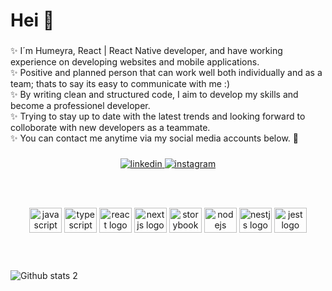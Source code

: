 
<h1 align="left">Hei 👋</h1>

###

<p align="left">✨ I´m Humeyra, React | React Native developer, and have working experience on developing websites and mobile applications.<br>
✨ Positive and planned person that can work well both individually and as a team; thats to say its easy to communicate with me :)<br>
✨ By writing clean and structured code, I aim to develop my skills and become a professionel developer.<br> 
✨ Trying to stay up to date with the latest trends and looking forward to colloborate with new developers as a teammate.<br>
✨ You can contact me anytime via my social media accounts below. 👋</p>

###

<div align="center">
<a href="https://www.linkedin.com/in/humeyra-aydogdu-00a389257/" target="_blank">
<img src=https://img.shields.io/badge/linkedin-%231E77B5.svg?&style=for-the-badge&logo=linkedin&logoColor=white alt=linkedin style="margin-bottom: 5px;" />
</a>
  <a href="https://www.instagram.com/humeyr_aydogdu/">
<img src=https://img.shields.io/badge/instagram-%23000000.svg?&style=for-the-badge&logo=instagram&logoColor=white alt=instagram style="margin-bottom: 5px;" />
</a>
  
</div><br><br>



###

<div align="center">
  <img src="https://cdn.jsdelivr.net/gh/devicons/devicon/icons/javascript/javascript-original.svg" height="40" width="52" alt="javascript logo"  />
  <img src="https://cdn.jsdelivr.net/gh/devicons/devicon/icons/typescript/typescript-original.svg" height="40" width="52" alt="typescript logo"  />
  <img src="https://cdn.jsdelivr.net/gh/devicons/devicon/icons/react/react-original.svg" height="40" width="52" alt="react logo"  />
  <img src="https://cdn.jsdelivr.net/gh/devicons/devicon/icons/nextjs/nextjs-original.svg" height="40" width="52" alt="nextjs logo"  />
  <img src="https://cdn.jsdelivr.net/gh/devicons/devicon/icons/storybook/storybook-original.svg" height="40" width="52" alt="storybook logo"  />
  <img src="https://cdn.jsdelivr.net/gh/devicons/devicon/icons/nodejs/nodejs-original.svg" height="40" width="52" alt="nodejs logo"  />
  <img src="https://cdn.jsdelivr.net/gh/devicons/devicon/icons/nestjs/nestjs-plain.svg" height="40" width="52" alt="nestjs logo"  />
  <img src="https://cdn.jsdelivr.net/gh/devicons/devicon/icons/jest/jest-plain.svg" height="40" width="52" alt="jest logo"  />
</div><br><br>

###

![Github stats 2](https://github-readme-stats.vercel.app/api?username=Humeyr&show_icons=true&theme=radical)
